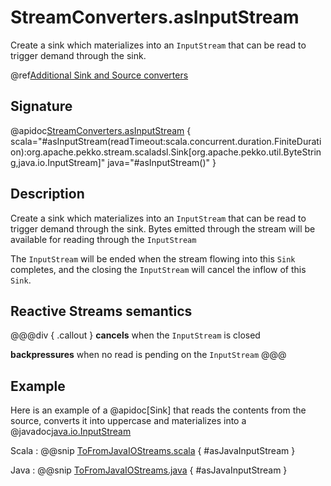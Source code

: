 # StreamConverters.asInputStream

Create a sink which materializes into an `InputStream` that can be read to trigger demand through the sink.

@ref[Additional Sink and Source converters](../index.md#additional-sink-and-source-converters)

## Signature

@apidoc[StreamConverters.asInputStream](StreamConverters$) { scala="#asInputStream(readTimeout:scala.concurrent.duration.FiniteDuration):org.apache.pekko.stream.scaladsl.Sink[org.apache.pekko.util.ByteString,java.io.InputStream]" java="#asInputStream()" }


## Description

Create a sink which materializes into an `InputStream` that can be read to trigger demand through the sink.
Bytes emitted through the stream will be available for reading through the `InputStream`

The `InputStream` will be ended when the stream flowing into this `Sink` completes, and the closing the
`InputStream` will cancel the inflow of this `Sink`.

## Reactive Streams semantics

@@@div { .callout }
**cancels** when the `InputStream` is closed

**backpressures** when no read is pending on the `InputStream`
@@@

## Example
Here is an example of a @apidoc[Sink] that reads the contents from the source, converts it into uppercase and materializes into a @javadoc[java.io.InputStream](java.io.InputStream)

Scala
:   @@snip [ToFromJavaIOStreams.scala](/akka-docs/src/test/scala/docs/stream/operators/converters/ToFromJavaIOStreams.scala) { #asJavaInputStream }

Java
:   @@snip [ToFromJavaIOStreams.java](/akka-docs/src/test/java/jdocs/stream/operators/converters/ToFromJavaIOStreams.java) { #asJavaInputStream }
